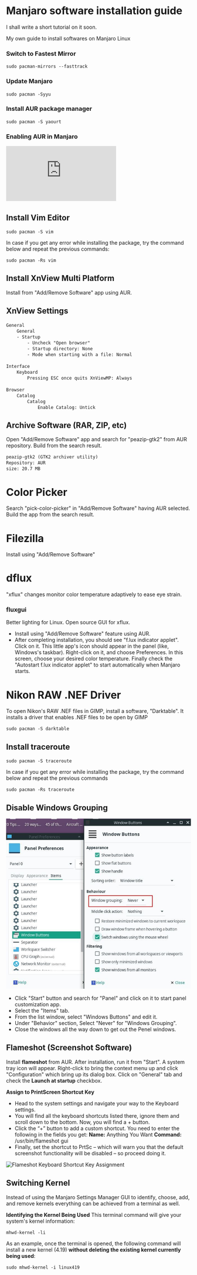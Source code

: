 # Manjaro software installation guide

I shall write a short tutorial on it soon.

My own guide to install softwares on Manjaro Linux

### Switch to Fastest Mirror

```
sudo pacman-mirrors --fasttrack
```

### Update Manjaro
```
sudo pacman -Syyu
```

### Install AUR package manager
```
sudo pacman -S yaourt
```

### Enabling AUR in Manjaro

![Enable AUR](https://www.fosslinux.com/4278/what-is-aur-and-how-to-enable-it-in-manjaro.htm)

## Install Vim Editor
```
sudo pacman -S vim
```

In case if you get any error while installing the package, try the command below and repeat the previous commands:
```
sudo pacman -Rs vim
```

## Install XnView Multi Platform

Install from "Add/Remove Software" app using AUR.

## XnView Settings

```
General
	General
	- Startup
		- Uncheck "Open browser"
		- Startup directory: None
		- Mode when starting with a file: Normal
	
Interface
	Keyboard
		Pressing ESC once quits XnViewMP: Always

Browser
	Catalog
		Catalog
			Enable Catalog: Untick
```

## Archive Software (RAR, ZIP, etc)

Open "Add/Remove Software" app and search for "peazip-gtk2" from AUR repository. Build from the search result.
```
peazip-gtk2 (GTK2 archiver utility)
Repository: AUR
size: 20.7 MB
```
# Color Picker

Search "pick-color-picker" in "Add/Remove Software" having AUR selected. Build the app from the search result.

# Filezilla

Install using "Add/Remove Software"

# dflux
"xflux" changes monitor color temperature adaptively to ease eye strain.

### fluxgui
Better lighting for Linux. Open source GUI for xflux.

- Install using "Add/Remove Software" feature using AUR.
- After completing installation, you should see "f.lux indicator applet". Click on it. This little app's icon should appear in the panel (like, Windows's taskbar). Right-click on it, and choose Preferences. In this screen, choose your desired color temperature. Finally check the "Autostart f.lux indicator applet" to start automatically when Manjaro starts.

# Nikon RAW .NEF Driver

To open Nikon's RAW .NEF files in GIMP, install a software, "Darktable". It installs a driver that enables .NEF files to be open by GIMP

```
sudo pacman -S darktable
```

## Install traceroute

```
sudo pacman -S traceroute
```

In case if you get any error while installing the package, try the command below and repeat the previous commands
```
sudo pacman -Rs traceroute
```
## Disable Windows Grouping

![Windows Grouping](Panel-Preferences-Items-WindowsButtons-WindowGrouping-Never.jpg)

- Click "Start" button and search for "Panel" and click on it to start panel customization app.
- Select the "Items" tab.
- From the list window, select "Windows Buttons" and edit it.
- Under "Behavior" section, Select "Never" for "Windows Grouping".
- Close the windows all the way down to get out the Penel windows.

## Flameshot (Screenshot Software)

Install **flameshot** from AUR. After installation, run it from "Start". A system tray icon will appear.
Right-click to bring the context menu up and click "Configuration" which bring up its dialog box. Click on "General" tab and check the **Launch at startup** checkbox.

**Assign to PrintScreen Shortcut Key**

- Head to the system settings and navigate your way to the Keyboard settings.
- You will find all the keyboard shortcuts listed there, ignore them and scroll down to the bottom. Now, you will find a + button.
- Click the “+” button to add a custom shortcut. You need to enter the following in the fields you get:
**Name:** Anything You Want
**Command:** /usr/bin/flameshot gui
- Finally, set the shortcut to PrtSc – which will warn you that the default screenshot functionality will be disabled – so proceed doing it.

![Flameshot Keyboard Shortcut Key Assignment](https://github.com/manzurahmed/manjaro-software-installation-guide/blob/master/flameshot-config-default.jpg)

## Switching Kernel

Instead of using the Manjaro Settings Manager GUI to identify, choose, add, and remove kernels everything can be achieved from a terminal as well. 

**Identifying the Kernel Being Used**
This terminal command will give your system's kernel information: 
```
mhwd-kernel -li
```
As an example, once the terminal is opened, the following command will install a new kernel (4.19) **without deleting the existing kernel currently being used**:
```
sudo mhwd-kernel -i linux419
```
